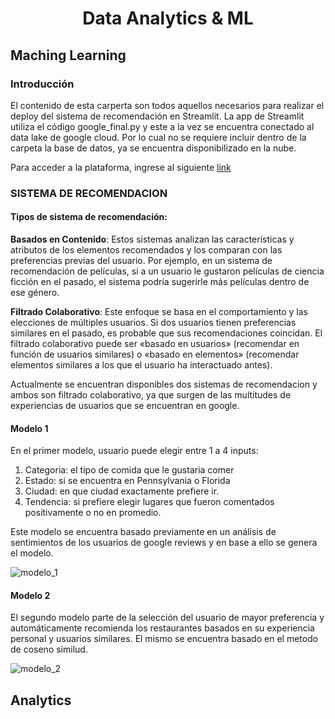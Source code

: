# <div align="center">**Data Analytics & ML**</div>

## Maching Learning

### Introducción

El contenido de esta carperta son todos aquellos necesarios para realizar el deploy del sistema de recomendación en Streamlit. La app de Streamlit utiliza el código google_final.py y este a la vez se encuentra conectado al data lake de google cloud. Por lo cual no se requiere incluir dentro de la carpeta la base de datos, ya se encuentra disponibilizado en la nube.

Para acceder a la plataforma, ingrese al siguiente [link](https://foodies.streamlit.app)

### SISTEMA DE RECOMENDACION

#### **Tipos de sistema de recomendación:**

**Basados en Contenido**: Estos sistemas analizan las características y atributos de los elementos recomendados y los comparan con las preferencias previas del usuario. Por ejemplo, en un sistema de recomendación de películas, si a un usuario le gustaron películas de ciencia ficción en el pasado, el sistema podría sugerirle más películas dentro de ese género.

**Filtrado Colaborativo**: Este enfoque se basa en el comportamiento y las elecciones de múltiples usuarios. Si dos usuarios tienen preferencias similares en el pasado, es probable que sus recomendaciones coincidan. El filtrado colaborativo puede ser «basado en usuarios» (recomendar en función de usuarios similares) o «basado en elementos» (recomendar elementos similares a los que el usuario ha interactuado antes).

Actualmente se encuentran disponibles dos sistemas de recomendacion y ambos son filtrado colaborativo, ya que surgen de las multitudes de experiencias de usuarios que se encuentran en google. 

#### Modelo 1

En el primer modelo, usuario puede elegir entre 1 a 4 inputs:

1. Categoria: el tipo de comida que le gustaria comer
2. Estado: si se encuentra en Pennsylvania o Florida
3. Ciudad: en que ciudad exactamente prefiere ir.
4. Tendencia: si prefiere elegir lugares que fueron comentados positivamente o no en promedio.

Este modelo se encuentra basado previamente en un análisis de sentimientos de los usuarios de google reviews y en base a ello se genera el modelo.

![modelo_1](https://github.com/mreliflores/PF-Henry/blob/main/Sprint%233/streamlit/modelo_1.png?raw=true)

#### Modelo 2

El segundo modelo parte de la selección del usuario de mayor preferencia y automáticamente recomienda los restaurantes basados en su experiencia personal y usuarios similares. El mismo se encuentra basado en el metodo de coseno similud.

![modelo_2](https://github.com/mreliflores/PF-Henry/blob/main/Sprint%233/streamlit/modelo_2.png?raw=true)

## Analytics